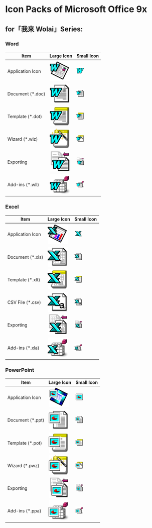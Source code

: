 # Icon Packs of Microsoft Office 9x

## for「我来 Wolai」Series:

### Word

| Item             | Large Icon                                                   | Small Icon                                                   |
| ---------------- | ------------------------------------------------------------ | ------------------------------------------------------------ |
| Application Icon | <img src="Word/PNG/Word 9x_00.png" alt="Word 9x_00" style="width:64px;" /> | <img src="Word/PNG/Word 9x_01.png" alt="Word 9x_01" style="width: 24px;" /> |
| Document (*.doc) | <img src="Word/PNG/Word 9x Doc.png" alt="Word 9x Doc" style="width:64px;" /> | <img src="Word/PNG/Word 9x Doc.png" alt="Word 9x Doc" style="width:24px;" /> |
| Template (*.dot) | <img src="Word/PNG/Word 9x Template.png" alt="Word 9x Template" style="width:64px;" /> | <img src="Word/PNG/Word 9x Template.png" alt="Word 9x Template" style="width:24px;" /> |
| Wizard (*.wiz)   | <img src="Word/PNG/Word 9x Wizard.png" alt="Word 9x Wizard" style="width:64px;" /> | <img src="Word/PNG/Word 9x Wizard.png" alt="Word 9x Wizard" style="width:24px;" /> |
| Exporting        | <img src="Word/PNG/Word 9x Export.png" alt="Word 9x Export" style="width:64px;" /> | <img src="Word/PNG/Word 9x Export.png" alt="Word 9x Export" style="width:24px;" /> |
| Add-ins (*.wll)  | <img src="Word/PNG/Word 9x Addin.png" alt="Word 9x Addin" style="width:64px;" /> | <img src="Word/PNG/Word 9x Addin.png" alt="Word 9x Addin" style="width:24px;" /> |

### Excel

| Item             | Large Icon                                                   | Small Icon                                                   |
| ---------------- | ------------------------------------------------------------ | ------------------------------------------------------------ |
| Application Icon | <img src="Excel/PNG/Excel 9x_00.png" alt="Excel 9x_00" style="width:64px;" /> | <img src="Excel/PNG/Excel 9x_01.png" alt="Excel 9x_01" style="width: 24px;" /> |
| Document (*.xls) | <img src="Excel/PNG/Excel 9x XLS.png" alt="Excel 9x XLS" style="width:64px;" /> | <img src="Excel/PNG/Excel 9x XLS.png" alt="Excel 9x XLS" style="width:24px;" /> |
| Template (*.xlt) | <img src="Excel/PNG/Excel 9x Template.png" alt="Excel 9x Template" style="width:64px;" /> | <img src="Excel/PNG/Excel 9x Template.png" alt="Excel 9x Template" style="width:24px;" /> |
| CSV File (*.csv) | <img src="Excel/PNG/Excel 9x CSV.png" alt="Excel 9x CSV" style="width:64px;" /> | <img src="Excel/PNG/Excel 9x CSV.png" alt="Excel 9x CSV" style="width:24px;" /> |
| Exporting        | <img src="Excel/PNG/Excel 9x Export.png" alt="Excel 9x Export" style="width:64px;" /> | <img src="Excel/PNG/Excel 9x Export.png" alt="Excel 9x Export" style="width:24px;" /> |
| Add-ins (*.xla)  | <img src="Excel/PNG/Excel 9x Addin.png" alt="Excel 9x Addin" style="width:64px;" /> | <img src="Excel/PNG/Excel 9x Addin.png" alt="Excel 9x Addin" style="width:24px;" /> |

### PowerPoint

| Item             | Large Icon                                                   | Small Icon                                                   |
| ---------------- | ------------------------------------------------------------ | ------------------------------------------------------------ |
| Application Icon | <img src="PowerPoint/PNG/PowerPoint 9x_00.png" alt="PowerPoint 9x_00" style="width:64px;" /> | <img src="PowerPoint/PNG/PowerPoint 9x_01.png" alt="PowerPoint 9x_01" style="width: 24px;" /> |
| Document (*.ppt) | <img src="PowerPoint/PNG/PowerPoint 9x PPT.png" alt="PowerPoint 9x Doc" style="width:64px;" /> | <img src="PowerPoint/PNG/PowerPoint 9x PPT.png" alt="PowerPoint 9x Doc" style="width:24px;" /> |
| Template (*.pot) | <img src="PowerPoint/PNG/PowerPoint 9x Template.png" alt="PowerPoint 9x Template" style="width:64px;" /> | <img src="PowerPoint/PNG/PowerPoint 9x Template.png" alt="PowerPoint 9x Template" style="width:24px;" /> |
| Wizard (*.pwz)   | <img src="PowerPoint/PNG/PowerPoint 9x Wizard.png" alt="PowerPoint 9x Wizard" style="width:64px;" /> | <img src="PowerPoint/PNG/PowerPoint 9x Wizard.png" alt="PowerPoint 9x Wizard" style="width:24px;" /> |
| Exporting        | <img src="PowerPoint/PNG/PowerPoint 9x Export.png" alt="PowerPoint 9x Export" style="width:64px;" /> | <img src="PowerPoint/PNG/PowerPoint 9x Export.png" alt="PowerPoint 9x Export" style="width:24px;" /> |
| Add-ins (*.ppa)  | <img src="PowerPoint/PNG/PowerPoint 9x Addin.png" alt="PowerPoint 9x Addin" style="width:64px;" /> | <img src="PowerPoint/PNG/PowerPoint 9x Addin.png" alt="PowerPoint 9x Addin" style="width:24px;" /> |